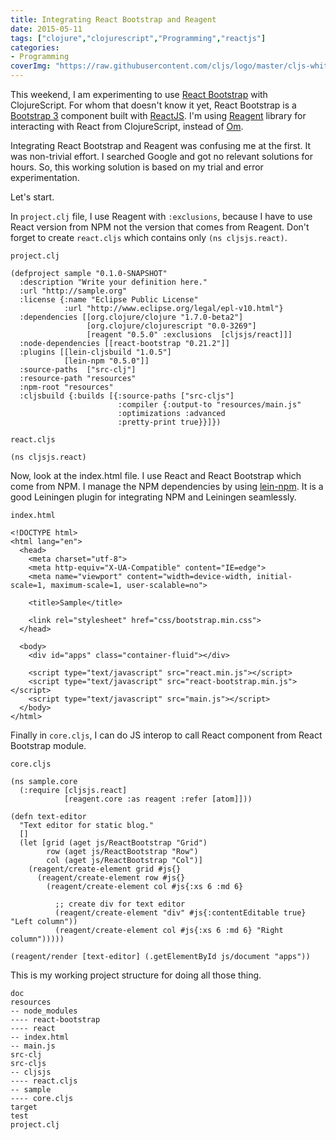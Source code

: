 ```yaml
---
title: Integrating React Bootstrap and Reagent
date: 2015-05-11
tags: ["clojure","clojurescript","Programming","reactjs"]
categories:
- Programming
coverImg: "https://raw.githubusercontent.com/cljs/logo/master/cljs-white.png"
---
```


This weekend, I am experimenting to use [React Bootstrap](http://react-bootstrap.github.io/) with ClojureScript. For whom that doesn't know it yet, React Bootstrap is a [Bootstrap 3](http://getbootstrap.com/) component built with [ReactJS](http://facebook.github.io/react/). I'm using [Reagent](https://reagent-project.github.io/) library for interacting with React from ClojureScript, instead of [Om](https://github.com/omcljs/om).

Integrating React Bootstrap and Reagent was confusing me at the first. It was non-trivial effort. I searched Google and got no relevant solutions for hours. So, this working solution is based on my trial and error experimentation.

Let's start.

In `project.clj` file, I use Reagent with `:exclusions`, because I have to use React version from NPM not the version that comes from Reagent. Don't forget to create `react.cljs` which contains only `(ns cljsjs.react)`.

`project.clj`
```
(defproject sample "0.1.0-SNAPSHOT"
  :description "Write your definition here."
  :url "http://sample.org"
  :license {:name "Eclipse Public License"
            :url "http://www.eclipse.org/legal/epl-v10.html"}
  :dependencies [[org.clojure/clojure "1.7.0-beta2"]
                 [org.clojure/clojurescript "0.0-3269"]
                 [reagent "0.5.0" :exclusions  [cljsjs/react]]]
  :node-dependencies [[react-bootstrap "0.21.2"]]
  :plugins [[lein-cljsbuild "1.0.5"]
            [lein-npm "0.5.0"]]
  :source-paths  ["src-clj"]
  :resource-path "resources"
  :npm-root "resources"
  :cljsbuild {:builds [{:source-paths ["src-cljs"]
                        :compiler {:output-to "resources/main.js"
                        :optimizations :advanced
                        :pretty-print true}}]})
```
`react.cljs`
```
(ns cljsjs.react)
```
Now, look at the index.html file. I use React and React Bootstrap which come from NPM. I manage the NPM dependencies by using [lein-npm](https://github.com/RyanMcG/lein-npm). It is a good Leiningen plugin for integrating NPM and Leiningen seamlessly.

`index.html`

```
<!DOCTYPE html>
<html lang="en">
  <head>
    <meta charset="utf-8">
    <meta http-equiv="X-UA-Compatible" content="IE=edge">
    <meta name="viewport" content="width=device-width, initial-scale=1, maximum-scale=1, user-scalable=no">

    <title>Sample</title>

    <link rel="stylesheet" href="css/bootstrap.min.css">
  </head>

  <body>
    <div id="apps" class="container-fluid"></div>

    <script type="text/javascript" src="react.min.js"></script>
    <script type="text/javascript" src="react-bootstrap.min.js"></script>
    <script type="text/javascript" src="main.js"></script>
  </body>
</html>
```

Finally in `core.cljs`, I can do JS interop to call React component from React Bootstrap module.

`core.cljs`

```
(ns sample.core
  (:require [cljsjs.react]
            [reagent.core :as reagent :refer [atom]]))

(defn text-editor
  "Text editor for static blog."
  []
  (let [grid (aget js/ReactBootstrap "Grid")
        row (aget js/ReactBootstrap "Row")
        col (aget js/ReactBootstrap "Col")]
    (reagent/create-element grid #js{}
      (reagent/create-element row #js{}
        (reagent/create-element col #js{:xs 6 :md 6}

          ;; create div for text editor
          (reagent/create-element "div" #js{:contentEditable true} "Left column"))
          (reagent/create-element col #js{:xs 6 :md 6} "Right column")))))

(reagent/render [text-editor] (.getElementById js/document "apps"))
```

This is my working project structure for doing all those thing.

```
doc
resources
-- node_modules
---- react-bootstrap
---- react
-- index.html
-- main.js
src-clj
src-cljs
-- cljsjs
---- react.cljs
-- sample
---- core.cljs
target
test
project.clj
```
